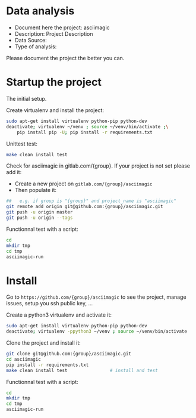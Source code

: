 # Data analysis
- Document here the project: asciimagic
- Description: Project Description
- Data Source:
- Type of analysis:

Please document the project the better you can.

# Startup the project

The initial setup.

Create virtualenv and install the project:
```bash
sudo apt-get install virtualenv python-pip python-dev
deactivate; virtualenv ~/venv ; source ~/venv/bin/activate ;\
    pip install pip -U; pip install -r requirements.txt
```

Unittest test:
```bash
make clean install test
```

Check for asciimagic in gitlab.com/{group}.
If your project is not set please add it:

- Create a new project on `gitlab.com/{group}/asciimagic`
- Then populate it:

```bash
##   e.g. if group is "{group}" and project_name is "asciimagic"
git remote add origin git@github.com:{group}/asciimagic.git
git push -u origin master
git push -u origin --tags
```

Functionnal test with a script:

```bash
cd
mkdir tmp
cd tmp
asciimagic-run
```

# Install

Go to `https://github.com/{group}/asciimagic` to see the project, manage issues,
setup you ssh public key, ...

Create a python3 virtualenv and activate it:

```bash
sudo apt-get install virtualenv python-pip python-dev
deactivate; virtualenv -ppython3 ~/venv ; source ~/venv/bin/activate
```

Clone the project and install it:

```bash
git clone git@github.com:{group}/asciimagic.git
cd asciimagic
pip install -r requirements.txt
make clean install test                # install and test
```
Functionnal test with a script:

```bash
cd
mkdir tmp
cd tmp
asciimagic-run
```
